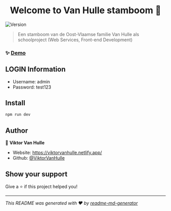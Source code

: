 <h1 align="center">Welcome to Van Hulle stamboom 👋</h1>
<p>
  <img alt="Version" src="https://img.shields.io/badge/version-0.0.0-blue.svg?cacheSeconds=2592000" />
</p>

> Een stamboom van de Oost-Vlaamse familie Van Hulle als schoolproject (Web Services, Front-end Development)

### ✨ [Demo](https://vanhulle.netlify.app/)

## LOGIN Information

* Username: admin
* Password: test123

## Install

```sh
npm run dev
```

## Author

👤 **Viktor Van Hulle**

* Website: https://viktorvanhulle.netlify.app/
* Github: [@ViktorVanHulle](https://github.com/ViktorVanHulle)

## Show your support

Give a ⭐️ if this project helped you!

***
_This README was generated with ❤️ by [readme-md-generator](https://github.com/kefranabg/readme-md-generator)_